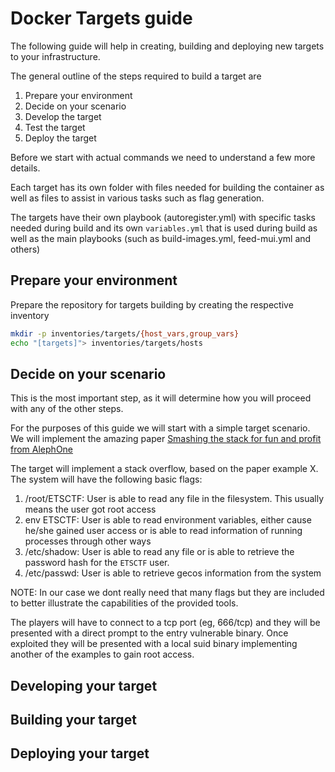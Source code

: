 # Docker Targets guide
The following guide will help in creating, building and deploying new targets to your infrastructure.

The general outline of the steps required to build a target are
1. Prepare your environment
2. Decide on your scenario
3. Develop the target
4. Test the target
5. Deploy the target

Before we start with actual commands we need to understand a few more details.

Each target has its own folder with files needed for building the container as
well as files to assist in various tasks such as flag generation.

The targets have their own playbook (autoregister.yml) with specific tasks
needed during build and its own `variables.yml` that is used during build as
well as the main playbooks (such as build-images.yml, feed-mui.yml and others)

## Prepare your environment
Prepare the repository for targets building by creating the respective inventory
```sh
mkdir -p inventories/targets/{host_vars,group_vars}
echo "[targets]"> inventories/targets/hosts
```

## Decide on your scenario
This is the most important step, as it will determine how you will proceed with any of the other steps.

For the purposes of this guide we will start with a simple target scenario. We will implement the amazing paper [Smashing the stack for fun and profit from AlephOne](http://www-inst.eecs.berkeley.edu/~cs161/fa08/papers/stack_smashing.pdf)

The target will implement a stack overflow, based on the paper example X. The system will have the following basic flags:
1. /root/ETSCTF: User is able to read any file in the filesystem. This usually means the user got root access
2. env ETSCTF: User is able to read environment variables, either cause he/she gained user access or is able to read information of running processes through other ways
3. /etc/shadow: User is able to read any file or is able to retrieve the password hash for the `ETSCTF` user.
4. /etc/passwd: User is able to retrieve gecos information from the system

NOTE: In our case we dont really need that many flags but they are included to better illustrate the capabilities of the provided tools.

The players will have to connect to a tcp port (eg, 666/tcp) and they will be
presented with a direct prompt to the entry vulnerable binary. Once exploited
they will be presented with a local suid binary implementing another of the
examples to gain root access.

## Developing your target

## Building your target

## Deploying your target
